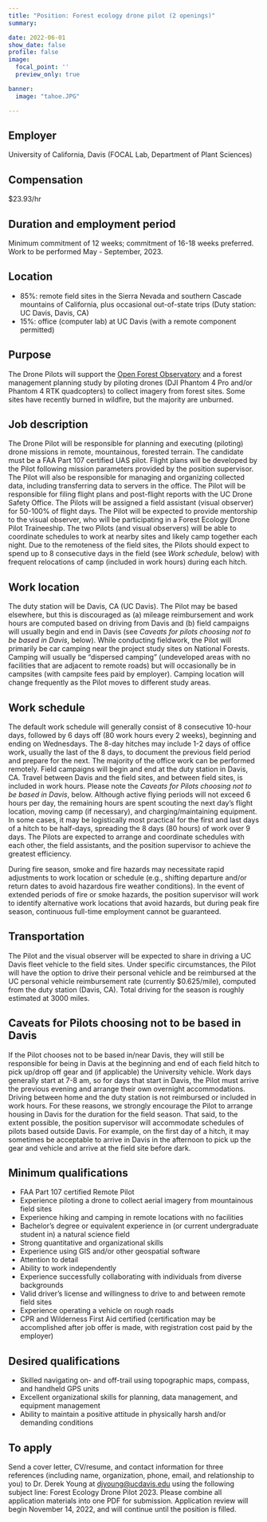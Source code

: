 ```yaml
---
title: "Position: Forest ecology drone pilot (2 openings)"
summary:

date: 2022-06-01
show_date: false
profile: false
image:
  focal_point: ''
  preview_only: true

banner:
  image: "tahoe.JPG"

---
```


## **Employer**

University of California, Davis (FOCAL Lab, Department of Plant Sciences)

## **Compensation**

$23.93/hr

## **Duration and employment period**

Minimum commitment of 12 weeks; commitment of 16-18 weeks preferred. Work to be performed May - September, 2023.

## **Location**

- 85%: remote field sites in the Sierra Nevada and southern Cascade mountains of California, plus occasional out-of-state trips (Duty station: UC Davis, Davis, CA)
- 15%: office (computer lab) at UC Davis (with a remote component permitted)

## **Purpose**

The Drone Pilots will support the [Open Forest Observatory](https://openforestobservatory.org/) and a forest management planning study by piloting drones (DJI Phantom 4 Pro and/or Phantom 4 RTK quadcopters) to collect imagery from forest sites. Some sites have recently burned in wildfire, but the majority are unburned.

## **Job description**

The Drone Pilot will be responsible for planning and executing (piloting) drone missions in remote, mountainous, forested terrain. The candidate must be a FAA Part 107 certified UAS pilot. Flight plans will be developed by the Pilot following mission parameters provided by the position supervisor. The Pilot will also be responsible for managing and organizing collected data, including transferring data to servers in the office. The Pilot will be responsible for filing flight plans and post-flight reports with the UC Drone Safety Office. The Pilots will be assigned a field assistant (visual observer) for 50-100% of flight days. The Pilot will be expected to provide mentorship to the visual observer, who will be participating in a Forest Ecology Drone Pilot Traineeship. The two Pilots (and visual observers) will be able to coordinate schedules to work at nearby sites and likely camp together each night. Due to the remoteness of the field sites, the Pilots should expect to spend up to 8 consecutive days in the field (see *Work schedule*, below) with frequent relocations of camp (included in work hours) during each hitch.

## **Work location**

The duty station will be Davis, CA (UC Davis). The Pilot may be based elsewhere, but this is discouraged as (a) mileage reimbursement and work hours are computed based on driving from Davis and (b) field campaigns will usually begin and end in Davis (see *Caveats for pilots choosing not to be based in Davis*, below). While conducting fieldwork, the Pilot will primarily be car camping near the project study sites on National Forests. Camping will usually be “dispersed camping” (undeveloped areas with no facilities that are adjacent to remote roads) but will occasionally be in campsites (with campsite fees paid by employer). Camping location will change frequently as the Pilot moves to different study areas.

## **Work schedule**

The default work schedule will generally consist of 8 consecutive 10-hour days, followed by 6 days off (80 work hours every 2 weeks), beginning and ending on Wednesdays. The 8-day hitches may include 1-2 days of office work, usually the last of the 8 days, to document the previous field period and prepare for the next. The majority of the office work can be performed remotely. Field campaigns will begin and end at the duty station in Davis, CA. Travel between Davis and the field sites, and between field sites, is included in work hours. Please note the *Caveats for Pilots choosing not to be based in Davis*, below. Although active flying periods will not exceed 6 hours per day, the remaining hours are spent scouting the next day’s flight location, moving camp (if necessary), and charging/maintaining equipment. In some cases, it may be logistically most practical for the first and last days of a hitch to be half-days, spreading the 8 days (80 hours) of work over 9 days. The Pilots are expected to arrange and coordinate schedules with each other, the field assistants, and the position supervisor to achieve the greatest efficiency.

During fire season, smoke and fire hazards may necessitate rapid adjustments to work location or schedule (e.g., shifting departure and/or return dates to avoid hazardous fire weather conditions). In the event of extended periods of fire or smoke hazards, the position supervisor will work to identify alternative work locations that avoid hazards, but during peak fire season, continuous full-time employment cannot be guaranteed.

## **Transportation**

The Pilot and the visual observer will be expected to share in driving a UC Davis fleet vehicle to the field sites. Under specific circumstances, the Pilot will have the option to drive their personal vehicle and be reimbursed at the UC personal vehicle reimbursement rate (currently $0.625/mile), computed from the duty station (Davis, CA). Total driving for the season is roughly estimated at 3000 miles.

## **Caveats for Pilots choosing not to be based in Davis**

If the Pilot chooses not to be based in/near Davis, they will still be responsible for being in Davis at the beginning and end of each field hitch to pick up/drop off gear and (if applicable) the University vehicle. Work days generally start at 7-8 am, so for days that start in Davis, the Pilot must arrive the previous evening and arrange their own overnight accommodations. Driving between home and the duty station is not reimbursed or included in work hours. For these reasons, we strongly encourage the Pilot to arrange housing in Davis for the duration for the field season. That said, to the extent possible, the position supervisor will accommodate schedules of pilots based outside Davis. For example, on the first day of a hitch, it may sometimes be acceptable to arrive in Davis in the afternoon to pick up the gear and vehicle and arrive at the field site before dark.

## Minimum qualifications

- FAA Part 107 certified Remote Pilot
- Experience piloting a drone to collect aerial imagery from mountainous field sites
- Experience hiking and camping in remote locations with no facilities
- Bachelor’s degree or equivalent experience in (or current undergraduate student in) a natural science field
- Strong quantitative and organizational skills
- Experience using GIS and/or other geospatial software
- Attention to detail
- Ability to work independently
- Experience successfully collaborating with individuals from diverse backgrounds
- Valid driver’s license and willingness to drive to and between remote field sites
- Experience operating a vehicle on rough roads
- CPR and Wilderness First Aid certified (certification may be accomplished after job offer is made, with registration cost paid by the employer)

## Desired qualifications

- Skilled navigating on- and off-trail using topographic maps, compass, and handheld GPS units
- Excellent organizational skills for planning, data management, and equipment management
- Ability to maintain a positive attitude in physically harsh and/or demanding conditions

## **To apply**

Send a cover letter, CV/resume, and contact information for three references (including name, organization, phone, email, and relationship to you) to Dr. Derek Young at djyoung@ucdavis.edu using the following subject line: Forest Ecology Drone Pilot 2023. Please combine all application materials into one PDF for submission. Application review will begin November 14, 2022, and will continue until the position is filled.

<br>
